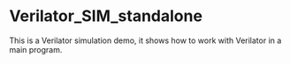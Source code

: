 # Verilator_SIM_standalone

This is a Verilator simulation demo, it shows how to work with Verilator in a main program.

